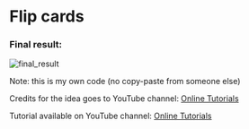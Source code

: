 <h1>Flip cards</h1>
<h3>Final result:</h3>

![final_result](https://user-images.githubusercontent.com/31028022/49539468-63737180-f8d6-11e8-90ff-d6b6d175c46e.gif)


Note: this is my own code (no copy-paste from someone else)

Credits for the idea goes to YouTube channel: <a href="https://www.youtube.com/channel/UCbwXnUipZsLfUckBPsC7Jog" target="_blank">Online Tutorials</a>

Tutorial available on YouTube channel: <a href="https://www.youtube.com/channel/UCbwXnUipZsLfUckBPsC7Jog" target="_blank">Online Tutorials</a>